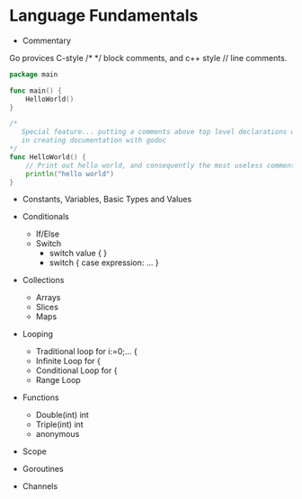 # Language Fundamentals

* Commentary

Go provices C-style /* */ block comments, and c++ style // line comments.

```go
package main

func main() {
	HelloWorld()
}

/*
   Special feature... putting a comments above top level declarations will be used
   in creating documentation with godoc
*/
func HelloWorld() {
	// Print out hello world, and consequently the most useless comment ever made.
	println("hello world")
}
```

* Constants, Variables, Basic Types and Values

* Conditionals
  * If/Else
  * Switch
    * switch value { }
    * switch { case expression: ... }

* Collections
  * Arrays
  * Slices
  * Maps

* Looping
  * Traditional loop for i:=0;... {
  * Infinite Loop for {
  * Conditional Loop for <bool> {
  * Range Loop

* Functions
  * Double(int) int
  * Triple(int) int
  * anonymous

* Scope

* Goroutines

* Channels
